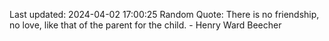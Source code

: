 Last updated: 2024-04-02 17:00:25
Random Quote: There is no friendship, no love, like that of the parent for the child. - Henry Ward Beecher